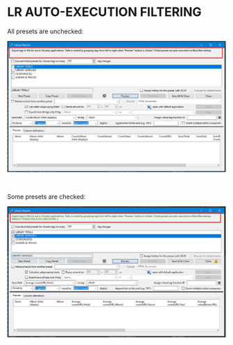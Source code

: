 # LR AUTO-EXECUTION FILTERING

All presets are unchecked:

![Image](lib/LR-not-ticked.png)

&nbsp;

Some presets are checked:

![Image](lib/LR-some-ticked.png)
